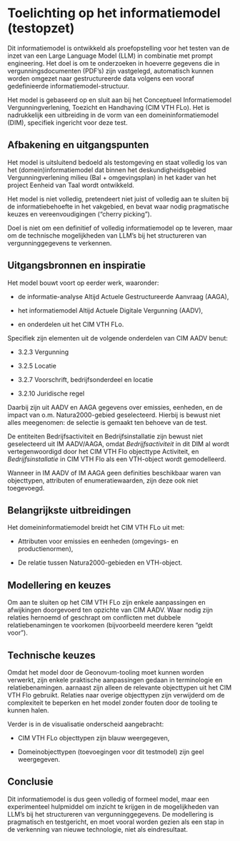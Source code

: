 # Toelichting op het informatiemodel (testopzet)

Dit informatiemodel is ontwikkeld als proefopstelling voor het testen van de
inzet van een Large Language Model (LLM) in combinatie met prompt engineering.
Het doel is om te onderzoeken in hoeverre gegevens die in vergunningsdocumenten
(PDF’s) zijn vastgelegd, automatisch kunnen worden omgezet naar gestructureerde
data volgens een vooraf gedefinieerde informatiemodel-structuur.

Het model is gebaseerd op en sluit aan bij het Conceptueel Informatiemodel
Vergunningverlening, Toezicht en Handhaving (CIM VTH FLo). Het is nadrukkelijk
een uitbreiding in de vorm van een domeininformatiemodel (DIM), specifiek
ingericht voor deze test.

## Afbakening en uitgangspunten

Het model is uitsluitend bedoeld als testomgeving en staat volledig los van het
(domein)informatiemodel dat binnen het deskundigheidsgebied Vergunningverlening
milieu (Bal + omgevingsplan) in het kader van het project Eenheid van Taal wordt
ontwikkeld.

Het model is niet volledig, pretendeert niet juist of volledig aan te sluiten
bij de informatiebehoefte in het vakgebied, en bevat waar nodig pragmatische
keuzes en vereenvoudigingen (“cherry picking”).

Doel is niet om een definitief of volledig informatiemodel op te leveren, maar
om de technische mogelijkheden van LLM’s bij het structureren van
vergunninggegevens te verkennen.

## Uitgangsbronnen en inspiratie

Het model bouwt voort op eerder werk, waaronder:

-   de informatie-analyse Altijd Actuele Gestructureerde Aanvraag (AAGA),

-   het informatiemodel Altijd Actuele Digitale Vergunning (AADV),

-   en onderdelen uit het CIM VTH FLo.

Specifiek zijn elementen uit de volgende onderdelen van CIM AADV benut:

-   3.2.3 Vergunning

-   3.2.5 Locatie

-   3.2.7 Voorschrift, bedrijfsonderdeel en locatie

-   3.2.10 Juridische regel

Daarbij zijn uit AADV en AAGA gegevens over emissies, eenheden, en de impact van
o.m. Natura2000-gebied geselecteerd. Hierbij is bewust niet alles meegenomen: de
selectie is gemaakt ten behoeve van de test.

De entiteiten Bedrijfsactiviteit en Bedrijfsinstallatie zijn bewust niet
geselecteerd uit IM AADV/AAGA, omdat *Bedrijfsactiviteit* in dit DIM al wordt
vertegenwoordigd door het CIM VTH Flo objecttype Activiteit, en
*Bedrijfsinstallatie* in CIM VTH Flo als een VTH-object wordt gemodelleerd.

Wanneer in IM AADV of IM AAGA geen definities beschikbaar waren van objecttypen,
attributen of enumeratiewaarden, zijn deze ook niet toegevoegd.

## Belangrijkste uitbreidingen

Het domeininformatiemodel breidt het CIM VTH FLo uit met:

-   Attributen voor emissies en eenheden (omgevings- en productienormen),

-   De relatie tussen Natura2000-gebieden en VTH-object.

## Modellering en keuzes

Om aan te sluiten op het CIM VTH FLo zijn enkele aanpassingen en afwijkingen
doorgevoerd ten opzichte van CIM AADV. Waar nodig zijn relaties hernoemd of
geschrapt om conflicten met dubbele relatiebenamingen te voorkomen (bijvoorbeeld
meerdere keren “geldt voor”).

## Technische keuzes

Omdat het model door de Geonovum-tooling moet kunnen worden verwerkt, zijn
enkele praktische aanpassingen gedaan in terminologie en relatiebenamingen.
aarnaast zijn alleen de relevante objecttypen uit het CIM VTH Flo gebruikt.
Relaties naar overige objecttypen zijn verwijderd om de complexiteit te beperken
en het model zonder fouten door de tooling te kunnen halen.

Verder is in de visualisatie onderscheid aangebracht:

-   CIM VTH FLo objecttypen zijn blauw weergegeven,

-   Domeinobjecttypen (toevoegingen voor dit testmodel) zijn geel weergegeven.

## Conclusie

Dit informatiemodel is dus geen volledig of formeel model, maar een
experimenteel hulpmiddel om inzicht te krijgen in de mogelijkheden van LLM’s bij
het structureren van vergunninggegevens. De modellering is pragmatisch en
testgericht, en moet vooral worden gezien als een stap in de verkenning van
nieuwe technologie, niet als eindresultaat.

